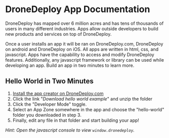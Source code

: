 # DroneDeploy App Documentation

DroneDeploy has mapped over 6 million acres and has tens of thousands of users in many different industries. Apps allow outside developers to build new products and services on top of DroneDeploy.

Once a user installs an app it will be ran on DroneDeploy.com, DroneDeploy on android and DroneDeploy on iOS. All apps are written in html, css, and javascript. Apps have the capability to access and modify DroneDeploy features. Additionally, any javascript framework or library can be used while developing an app. Build an app in two minutes to learn more. 

## Hello World in Two Minutes

1. [Install the app creator on DroneDeploy.com](https://www.dronedeploy.com/app2/settings/apps/install/580e805840bb987f1f632064) 
2. Click the link "*Download hello world example*" and unzip the folder
3. Click the "Developer Mode" toggle.
4. Select an App Zone somewhere in the app and choose the "hello-world" folder you downloaded in step 3.
5. Finally, edit any file in that folder and start building your app!

*Hint: Open the javascript console to view `window.dronedeploy`.*